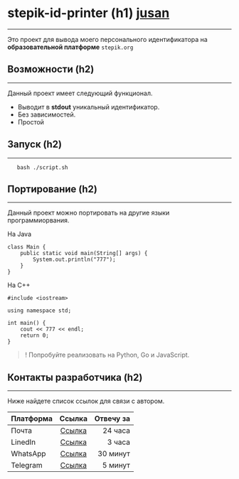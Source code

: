 # stepik-id-printer (h1) [jusan](https://ucarecdn.com/02b8ff49-8f2b-4ce9-be84-7d4bdc6b9b67)
___

Это проект для вывода моего персонального идентификатора на **образовательной платформе** `stepik.org`

## Возможности (h2)

___

Данный проект имеет следующий функционал.

* Выводит в **stdout** уникальный идентификатор.
* Без зависимостей.
* Простой

## Запуск (h2)

___

`	bash ./script.sh`

## Портирование (h2)

___

Данный проект можно портировать на другие языки программиорвания.

На Java

```	
class Main {		
	public static void main(String[] args) {
		System.out.println("777");
	}
}
```

На C++

```	
#include <iostream>

using namespace std;

int main() {
	cout << 777 << endl;
	return 0;
}
```

>! Попробуйте реализовать на Python, Go и JavaScript.

## Контакты разработчика (h2)

___

Ниже найдете список ссылок для связи с автором.

| **Платформа** | **Ссылка**                           | **Отвечу за** |
| :---          | :---:                                |          ---: |
| Почта         | [Ссылка](https://stackoverflow.com/) | 24 часа       |
| LinedIn       | [Ссылка](https://stackoverflow.com/) | 3 часа        |
| WhatsApp      | [Ссылка](https://stackoverflow.com/) | 30 минут      |
| Telegram      | [Ссылка](https://stackoverflow.com/) | 5 минут       |

